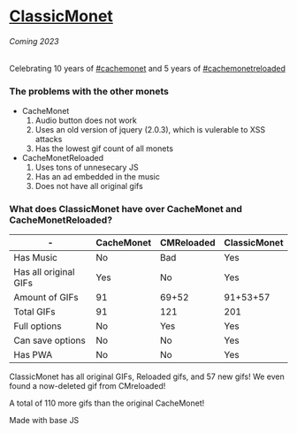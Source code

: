 # [ClassicMonet](https://ThaBluNate.github.io/ClassicMonet/)
###### Coming 2023
Celebrating 10 years of [#cachemonet](http://cachemonet.com) and 5 years of [#cachemonetreloaded](https://github.com/Yihwan/cache-monet-reloaded)

### The problems with the other monets
- CacheMonet
  1. Audio button does not work
  2. Uses an old version of jquery (2.0.3), which is vulerable to XSS attacks
  3. Has the lowest gif count of all monets
- CacheMonetReloaded
  1. Uses tons of unnesecary JS
  2. Has an ad embedded in the music
  3. Does not have all original gifs

### What does ClassicMonet have over CacheMonet and CacheMonetReloaded?
|-|CacheMonet|CMReloaded|ClassicMonet|
|-------------|-------------| -------------|-------------|
|Has Music|No|Bad|Yes|
|Has all original GIFs|Yes|No|Yes|
|Amount of GIFs|91|69+52|91+53+57|
|Total GIFs|91|121|201|
|Full options|No|Yes|Yes|
|Can save options|No|No|Yes|
|Has PWA|No|No|Yes|

ClassicMonet has all original GIFs, Reloaded gifs, and 57 new gifs!
We even found a now-deleted gif from CMreloaded!

A total of 110 more gifs than the original CacheMonet!

Made with base JS
